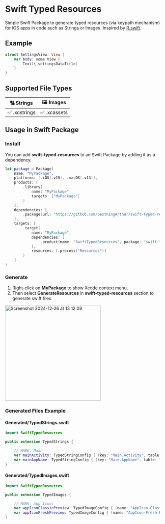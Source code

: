 # Swift Typed Resources

Simple Swift Package to generate typed resources (via keypath mechanism) for iOS apps in code such as Strings or Images. Inspired by [R.swift](https://github.com/mac-cain13/R.swift).

## Example

```swift
struct SettingsView: View {
    var body: some View {
        Text(\.settingsDataTitle)
    }
}
```

## Supported File Types

| 🔠 Strings | 🖼️ Images|
| ------------- | ------------- |
| ✅ .xcstrings | ✅ .xcassets |

## Usage in Swift Package

### Install

You can add **swift-typed-resources** to an Swift Package by adding it as a dependency.

```swift
let package = Package(
    name: "MyPackage",
    platforms: [.iOS(.v15), .macOS(.v13)],
    products: [
        .library(
            name: "MyPackage",
            targets: ["MyPackage"]
        )
    ],
    dependencies: [
        .package(url: "https://github.com/bestK1ngArthur/swift-typed-resources.git", exact: "0.0.6")
    ],
    targets: [
        .target(
            name: "MyPackage",
            dependencies: [
                .product(name: "SwiftTypedResources", package: "swift-typed-resources")
            ],
            resources: [.process("Resources")]
        )
    ]
)
```

### Generate

1. Right-click on **MyPackage** to show Xcode context menu.
2. Then select **GenerateResources** in **swift-typed-resources** section to generate swift files.

<img width="311" alt="Screenshot 2024-12-26 at 13 12 09" src="https://github.com/user-attachments/assets/9ae5b1fc-2337-44e1-89a3-ee2277b99866" />

### Generated Files Example

#### Generated/TypedStrings.swift

```swift
import SwiftTypedResources

public extension TypedStrings {

    // MARK: Main
    var mainActivity: TypedStringConfig { (key: "Main.Activity", table: "Localizable", bundle: .module) }
    var mainAppName: TypedStringConfig { (key: "Main.AppName", table: "Localizable", bundle: .module) }
}
```

#### Generated/TypedImages.swift

```swift
import SwiftTypedResources

public extension TypedImages {

    // MARK: App Icons
    var appIconClassicPreview: TypedImageConfig { (name: "AppIcon-Classic-Preview", bundle: .module) }
    var appIconFreshPreview: TypedImageConfig { (name: "AppIcon-Fresh-Preview", bundle: .module) }
}
```
